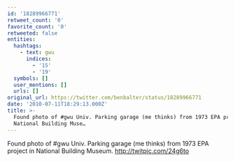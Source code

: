 ```yaml
---
id: '18289966771'
retweet_count: '0'
favorite_count: '0'
retweeted: false
entities:
  hashtags:
    - text: gwu
      indices:
        - '15'
        - '19'
  symbols: []
  user_mentions: []
  urls: []
original_url: https://twitter.com/benbalter/status/18289966771
date: '2010-07-11T18:29:13.000Z'
title: >-
  Found photo of #gwu Univ. Parking garage (me thinks) from 1973 EPA project in
  National Building Muse…
---
```


Found photo of #gwu Univ. Parking garage (me thinks) from 1973 EPA project in National Building Museum. http://twitpic.com/24g6to